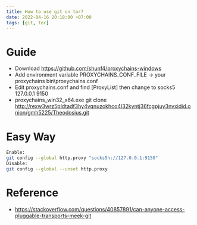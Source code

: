```yaml
---
title: How to use git on tor?
date: 2022-04-16 20:18:00 +07:00
tags: [git, tor]
---
```


# Guide
- Download https://github.com/shunf4/proxychains-windows
- Add environment variable PROXYCHAINS_CONF_FILE -> your proxychains bin\proxychains.conf
- Edit proxychains.conf and find [ProxyList] then change to socks5 127.0.0.1 9150
- proxychains_win32_x64.exe git clone http://rexw3wrz5pldtadf3hy4vqnuzokhco4l32kyntj36fcgpjuy3nvxidid.onion/gmh5225/Theodosius.git

# Easy Way
```bash
Enable:
git config --global http.proxy "socks5h://127.0.0.1:9150"
Disable:
git config --global --unset http.proxy
```


# Reference
- https://stackoverflow.com/questions/40857891/can-anyone-access-pluggable-transports-meek-git

